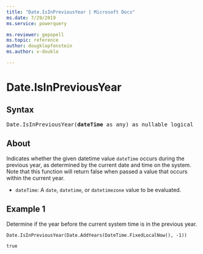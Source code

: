 ```yaml
---
title: "Date.IsInPreviousYear | Microsoft Docs"
ms.date: 7/29/2019
ms.service: powerquery

ms.reviewer: gepopell
ms.topic: reference
author: dougklopfenstein
ms.author: v-douklo

---
```

# Date.IsInPreviousYear

## Syntax

<pre>
Date.IsInPreviousYear(<b>dateTime</b> as any) as nullable logical
</pre>

## About  
Indicates whether the given datetime value `dateTime` occurs during the previous year, as determined by the current date and time on the system. Note that this function will return false when passed a value that occurs within the current year. <ul> <li><code>dateTime</code>: A <code>date</code>, <code>datetime</code>, or <code>datetimezone</code> value to be evaluated.</li> </ul>

## Example 1
Determine if the year before the current system time is in the previous year.

```powerquery-m
Date.IsInPreviousYear(Date.AddYears(DateTime.FixedLocalNow(), -1))
```

`true`
